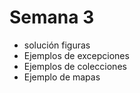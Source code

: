 # Semana 3

* solución figuras
* Ejemplos de excepciones
* Ejemplos de colecciones
* Ejemplo de mapas







